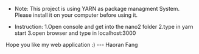 - Note:
This project is using YARN as package managment System. Please install it on your computer before using it.

- Instruction:
1.Open console and get into the nano2 folder
2.type in yarn start
3.open browser and type in localhost:3000

Hope you like my web application :)
                --- Haoran Fang